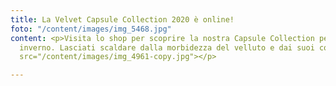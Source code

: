 ```yaml
---
title: La Velvet Capsule Collection 2020 è online!
foto: "/content/images/img_5468.jpg"
content: <p>Visita lo shop per scoprire la nostra Capsule Collection pensata per questo
  inverno. Lasciati scaldare dalla morbidezza del velluto e dai suoi colori accesi!</p><p></p><p><img
  src="/content/images/img_4961-copy.jpg"></p>

---
```

